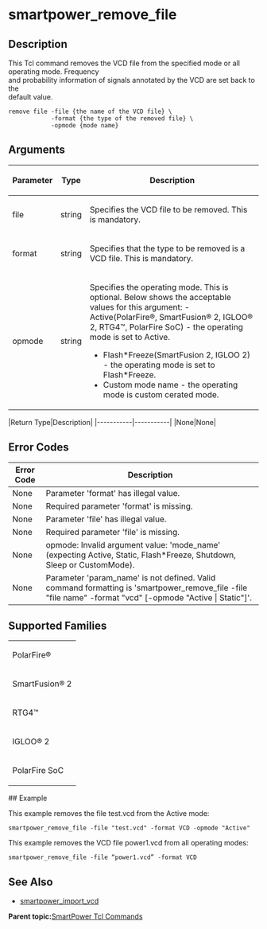 # smartpower\_remove\_file

## Description

This Tcl command removes the VCD file from the specified mode or all operating mode. Frequency<br /> and probability information of signals annotated by the VCD are set back to the<br /> default value.

```
remove file -file {the name of the VCD file} \
            -format {the type of the removed file} \
            -opmode {mode name}
```

## Arguments

<table id="GUID-A6B2EF46-7759-4343-BDA3-1F45BBFD3ECD"><thead><tr><th>

Parameter

</th><th>

Type

</th><th>

Description

</th></tr></thead><tbody><tr><td>

file

</td><td>

string

</td><td>

Specifies the VCD file to be removed. This is mandatory.

</td></tr><tr><td>

format

</td><td>

string

</td><td>

Specifies that the type to be removed is a VCD file. This is mandatory.

</td></tr><tr><td>

opmode

</td><td>

string

</td><td>

Specifies the operating mode. This is optional. Below shows the acceptable values for this argument: -   Active\(PolarFire®, SmartFusion® 2, IGLOO® 2, RTG4™, PolarFire SoC\) - the operating mode is set to Active.
-   Flash\*Freeze\(SmartFusion 2, IGLOO 2\) - the operating mode is set to Flash\*Freeze.
-   Custom mode name - the operating mode is custom cerated mode.

</td></tr></tbody>
</table>|Return Type|Description|
|-----------|-----------|
|None|None|

## Error Codes

|Error Code|Description|
|----------|-----------|
|None|Parameter 'format' has illegal value.|
|None|Required parameter 'format' is missing.|
|None|Parameter 'file' has illegal value.|
|None|Required parameter 'file' is missing.|
|None|opmode: Invalid argument value: 'mode\_name' \(expecting Active, Static, Flash\*Freeze, Shutdown, Sleep or CustomMode\).|
|None|Parameter 'param\_name' is not defined. Valid command formatting is 'smartpower\_remove\_file -file "file name" -format "vcd" \[-opmode "Active \| Static"\]'.|

## Supported Families

<table id="GUID-3030C091-9B65-4A7A-A475-AA8FA7BE15FC"><tbody><tr><td>

PolarFire®

</td></tr><tr><td>

SmartFusion® 2

</td></tr><tr><td>

RTG4™

</td></tr><tr><td>

IGLOO® 2

</td></tr><tr><td>

PolarFire SoC

</td></tr></tbody>
</table>## Example

This example removes the file test.vcd from the Active mode:

```
smartpower_remove_file -file "test.vcd" -format VCD -opmode "Active"
```

This example removes the VCD file power1.vcd from all operating modes:

```
smartpower_remove_file -file “power1.vcd” -format VCD
```

## See Also

-   [smartpower\_import\_vcd](GUID-45D9626D-170C-42C5-956D-E0EDEBAB356B.md)

**Parent topic:**[SmartPower Tcl Commands](GUID-33C45F08-A467-4461-B5EF-8D86325E235A.md)

